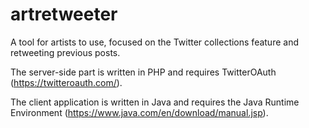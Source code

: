 # artretweeter
A tool for artists to use, focused on the Twitter collections feature and retweeting previous posts.

The server-side part is written in PHP and requires TwitterOAuth (https://twitteroauth.com/). 

The client application is written in Java and requires the Java Runtime Environment (https://www.java.com/en/download/manual.jsp).
